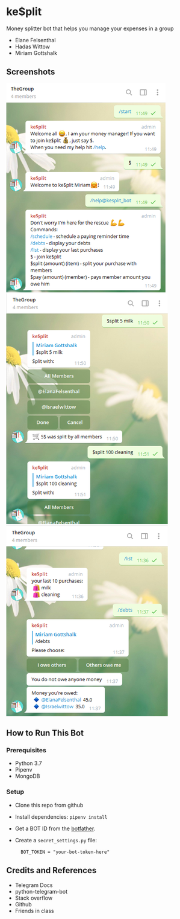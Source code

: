 # ke$plit


Money splitter bot that helps you  manage your expenses in a group

* Elane Felsenthal
* Hadas Wittow
* Miriam Gottshalk



## Screenshots
![SCREESHOT DECSRIPTION](screenshots/ss.png)
![SCREESHOT DECSRIPTION](screenshots/ss1.png)
![SCREESHOT DECSRIPTION](screenshots/ss2.png)


## How to Run This Bot
### Prerequisites
* Python 3.7
* Pipenv
* MongoDB


### Setup
* Clone this repo from github
* Install dependencies: `pipenv install`
* Get a BOT ID from the [botfather](https://telegram.me/BotFather).
* Create a `secret_settings.py` file:

        BOT_TOKEN = "your-bot-token-here"




## Credits and References
* Telegram Docs
* python-telegram-bot
* Stack overflow
* Github
* Friends in class


